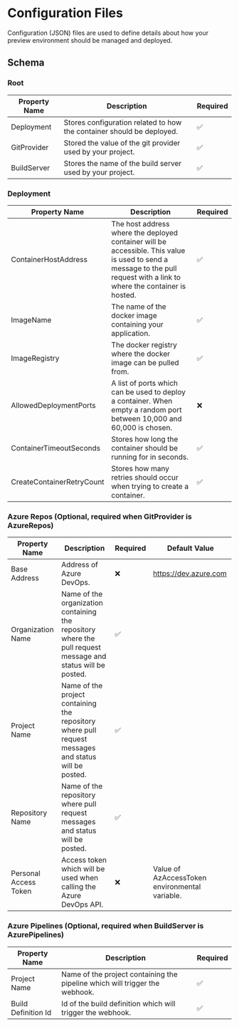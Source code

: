 ﻿# Configuration Files

Configuration (JSON) files are used to define details about how your preview
environment should be managed and deployed.

## Schema

### Root

| Property Name | Description                                                           | Required |
|---------------|-----------------------------------------------------------------------|----------|
| Deployment    | Stores configuration related to how the container should be deployed. | ✅        |
| GitProvider   | Stored the value of the git provider used by your project.            | ✅        |
| BuildServer   | Stores the name of the build server used by your project.             | ✅        |

### Deployment

| Property Name             | Description                                                                                                                                                              | Required |
|---------------------------|--------------------------------------------------------------------------------------------------------------------------------------------------------------------------|----------|
| ContainerHostAddress      | The host address where the deployed container will be accessible. This value is used to send a message to the pull request with a link to where the container is hosted. | ✅        |
| ImageName                 | The name of the docker image containing your application.                                                                                                                | ✅        |
| ImageRegistry             | The docker registry where the docker image can be pulled from.                                                                                                           | ✅        |
| AllowedDeploymentPorts    | A list of ports which can be used to deploy a container. When empty a random port between 10,000 and 60,000 is chosen.                                                   | ❌        |
| ContainerTimeoutSeconds   | Stores how long the container should be running for in seconds.                                                                                                          | ✅        |
| CreateContainerRetryCount | Stores how many retries should occur when trying to create a container.                                                                                                  | ✅        |

### Azure Repos (Optional, required when GitProvider is AzureRepos)

| Property Name         | Description                                                                                                  | Required | Default Value                                  |
|-----------------------|--------------------------------------------------------------------------------------------------------------|----------|------------------------------------------------|
| Base Address          | Address of Azure DevOps.                                                                                     | ❌        | https://dev.azure.com                          |
| Organization Name     | Name of the organization containing the repository where the pull request message and status will be posted. | ✅        |                                                |
| Project Name          | Name of the project containing the repository where pull request messages and status will be posted.         | ✅        |                                                |
| Repository Name       | Name of the repository where pull request messages and status will be posted.                                | ✅        |                                                |
| Personal Access Token | Access token which will be used when calling the Azure DevOps API.                                           | ❌        | Value of AzAccessToken environmental variable. |

### Azure Pipelines (Optional, required when BuildServer is AzurePipelines)

| Property Name       | Description                                                                 | Required |
|---------------------|-----------------------------------------------------------------------------|----------|
| Project Name        | Name of the project containing the pipeline which will trigger the webhook. | ✅        |
| Build Definition Id | Id of the build definition which will trigger the webhook.                  | ✅        |
